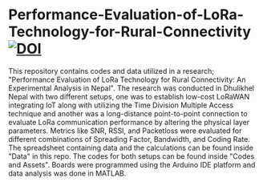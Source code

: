 # Performance-Evaluation-of-LoRa-Technology-for-Rural-Connectivity [![DOI](https://zenodo.org/badge/686950073.svg)](https://zenodo.org/badge/latestdoi/686950073)
This repository contains codes and data utilized in a research; "Performance Evaluation of LoRa Technology for Rural Connectivity: An Experimental Analysis in Nepal".
The research was conducted in Dhulikhel Nepal with two different setups, one was to establish low-cost LoRaWAN integrating IoT along with utilizing the Time Division Multiple Access technique and another was a long-distance point-to-point connection to evaluate LoRa communication performance by altering the physical layer parameters. Metrics like SNR, RSSI, and Packetloss were evaluated for different combinations of Spreading Factor, Bandwidth, and Coding Rate. 
The spreadsheet containing data and the calculations can be found inside "Data" in this repo.
The codes for both setups can be found inside "Codes and Assets". 
Boards were programmed using the Arduino IDE platform and data analysis was done in MATLAB.
